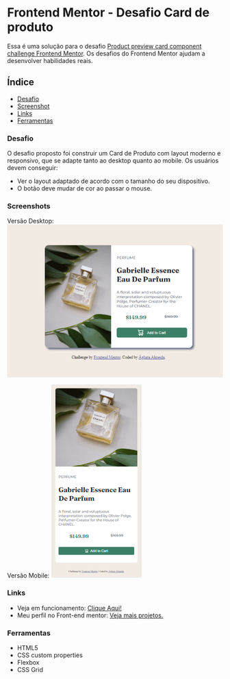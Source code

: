 # Frontend Mentor - Desafio Card de produto

Essa é uma solução para o desafio [Product preview card component challenge Frontend Mentor](https://www.frontendmentor.io/challenges/product-preview-card-component-GO7UmttRfa). Os desafios do Frontend Mentor ajudam a desenvolver habilidades reais.

## Índice

- [Desafio](#desafio)
- [Screenshot](#screenshot)
- [Links](#links)
- [Ferramentas](#ferramentas)

### Desafio

O desafio proposto foi construir um Card de Produto com layout moderno e responsivo, que se adapte tanto ao desktop quanto ao mobile.
Os usuários devem conseguir:

- Ver o layout adaptado de acordo com o tamanho do seu dispositivo.
- O botão deve mudar de cor ao passar o mouse.

### Screenshots

Versão Desktop:
![](./images/screenshot-desktop.png)

Versão Mobile:
![](./images/screenshot-mobile.png)

### Links

- Veja em funcionamento: [Clique Aqui!](https://product-card-preview-mauve.vercel.app/)
- Meu perfil no Front-end mentor: [Veja mais projetos.](https://www.frontendmentor.io/profile/a-almeida10)

### Ferramentas

- HTML5
- CSS custom properties
- Flexbox
- CSS Grid
